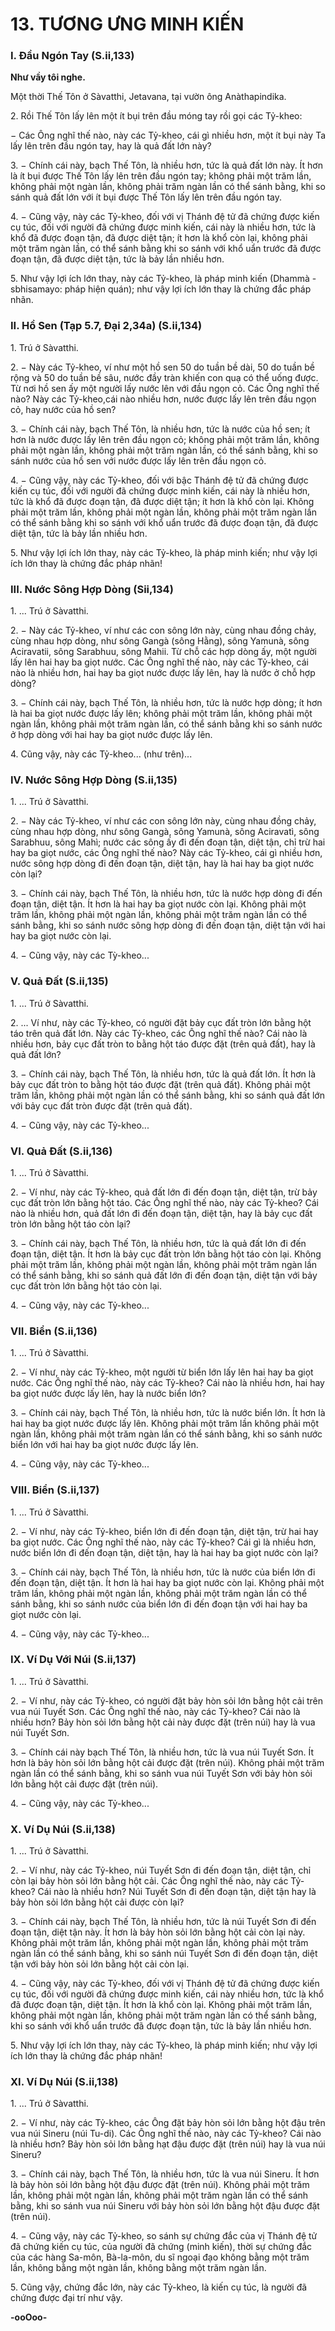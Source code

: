 # 13. TƯƠNG ƯNG MINH KIẾN

<!--pg-->
### I. Ðầu Ngón Tay (S.ii,133)
**Như vầy tôi nghe.**

Một thời Thế Tôn ở Sàvatthi, Jetavana, tại vườn ông Anàthapindika.

2\. Rồi Thế Tôn lấy lên một ít bụi trên đầu móng tay rồi gọi các Tỷ-kheo:

− Các Ông nghĩ thế nào, này các Tỷ-kheo, cái gì nhiều hơn, một ít bụi này Ta lấy lên trên đầu ngón tay,
hay là quả đất lớn này?

3\. − Chính cái này, bạch Thế Tôn, là nhiều hơn, tức là quả đất lớn này. Ít hơn là ít bụi được Thế Tôn lấy
lên trên đầu ngón tay; không phải một trăm lần, không phải một ngàn lần, không phải trăm ngàn lần có
thể sánh bằng, khi so sánh quả đất lớn với ít bụi được Thế Tôn lấy lên trên đầu ngón tay.

4\. − Cũng vậy, này các Tỷ-kheo, đối với vị Thánh đệ tử đã chứng được kiến cụ túc, đối với người đã
chứng được minh kiến, cái này là nhiều hơn, tức là khổ đã được đoạn tận, đã được diệt tận; ít hơn là khổ
còn lại, không phải một trăm ngàn lần, có thể sánh bằng khi so sánh với khổ uẩn trước đã được đoạn tận,
đã được diệt tận, tức là bảy lần nhiều hơn.

5\. Như vậy lợi ích lớn thay, này các Tỷ-kheo, là pháp minh kiến (Dhammà -sbhisamayo: pháp hiện
quán); như vậy lợi ích lớn thay là chứng đắc pháp nhãn.

<!--pg-->
### II. Hồ Sen (Tạp 5.7, Ðại 2,34a) (S.ii,134)

1\. Trú ở Sàvatthi.

2\. − Này các Tỷ-kheo, ví như một hồ sen 50 do tuần bề dài, 50 do tuần bề rộng và 50 do tuần bề sâu,
nước đầy tràn khiến con quạ có thể uống được. Từ nơi hồ sen ấy một người lấy nước lên với đầu ngọn
cỏ. Các Ông nghĩ thế nào? Này các Tỷ-kheo,cái nào nhiều hơn, nước được lấy lên trên đầu ngọn cỏ, hay
nước của hồ sen?

3\. − Chính cái này, bạch Thế Tôn, là nhiều hơn, tức là nước của hồ sen; ít hơn là nước được lấy lên trên
đầu ngọn cỏ; không phải một trăm lần, không phải một ngàn lần, không phải một trăm ngàn lần, có thể
sánh bằng, khi so sánh nước của hồ sen với nước được lấy lên trên đầu ngọn cỏ.

4\. − Cũng vậy, này các Tỷ-kheo, đối với bậc Thánh đệ tử đã chứng được kiến cụ túc, đối với người đã
chứng được minh kiến, cái này là nhiều hơn, tức là khổ đã được đoạn tận, đã được diệt tận; ít hơn là khổ
còn lại. Không phải một trăm lần, không phải một ngàn lần, không phải một trăm ngàn lần có thể sánh
bằng khi so sánh với khổ uẩn trước đã được đoạn tận, đã được diệt tận, tức là bảy lần nhiều hơn.

5\. Như vậy lợi ích lớn thay, này các Tỷ-kheo, là pháp minh kiến; như vậy lợi ích lớn thay là chứng đắc
pháp nhãn!

<!--pg-->
### III. Nước Sông Hợp Dòng (Sii,134)

1\. ... Trú ở Sàvatthi.

2\. − Này các Tỷ-kheo, ví như các con sông lớn này, cùng nhau đồng chảy, cùng nhau hợp dòng, như
sông Gangà (sông Hằng), sông Yamunà, sông Aciravatii, sông Sarabhuu, sông Mahii. Từ chỗ các hợp
dòng ấy, một người lấy lên hai hay ba giọt nước. Các Ông nghĩ thế nào, này các Tỷ-kheo, cái nào là
nhiều hơn, hai hay ba giọt nước được lấy lên, hay là nước ở chỗ hợp dòng?

3\. − Chính cái này, bạch Thế Tôn, là nhiều hơn, tức là nước hợp dòng; ít hơn là hai ba giọt nước được
lấy lên; không phải một trăm lần, không phải một ngàn lần, không phải một trăm ngàn lần, có thể sánh
bằng khi so sánh nước ở hợp dòng với hai hay ba giọt nước được lấy lên.

4\. Cũng vậy, này các Tỷ-kheo... (như trên)...

<!--pg-->
### IV. Nước Sông Hợp Dòng (S.ii,135)

1\. ... Trú ở Sàvatthi.

2\. − Này các Tỷ-kheo, ví như các con sông lớn này, cùng nhau đồng chảy, cùng nhau hợp dòng, như
sông Gangà, sông Yamunà, sông Aciravatì, sông Sarabhuu, sông Mahì; nước các sông ấy đi đến đoạn
tận, diệt tận, chỉ trừ hai hay ba giọt nước, các Ông nghĩ thế nào? Này các Tỷ-kheo, cái gì nhiều hơn,
nước sông hợp dòng đi đến đoạn tận, diệt tận, hay là hai hay ba giọt nước còn lại?

3\. − Chính cái này, bạch Thế Tôn, là nhiều hơn, tức là nước hợp dòng đi đến đoạn tận, diệt tận. Ít hơn là
hai hay ba giọt nước còn lại. Không phải một trăm lần, không phải một ngàn lần, không phải một trăm
ngàn lần có thể sánh bằng, khi so sánh nước sông hợp dòng đi đến đoạn tận, diệt tận với hai hay ba giọt
nước còn lại.

4\. − Cũng vậy, này các Tỳ-kheo...

<!--pg-->
### V. Quả Ðất (S.ii,135)

1\. ... Trú ở Sàvatthi.

2\. ... Ví như, này các Tỷ-kheo, có người đặt bảy cục đất tròn lớn bằng hột táo trên quả đất lớn. Này các
Tỷ-kheo, các Ông nghĩ thế nào? Cái nào là nhiều hơn, bảy cục đất tròn to bằng hột táo được đặt (trên
quả đất), hay là quả đất lớn?

3\. − Chính cái này, bạch Thế Tôn, là nhiều hơn, tức là quả đất lớn. Ít hơn là bảy cục đất tròn to bằng hột
táo được đặt (trên quả đất). Không phải một trăm lần, không phải một ngàn lần có thể sánh bằng, khi so
sánh quả đất lớn với bảy cục đất tròn được đặt (trên quả đất).

4\. − Cũng vậy, này các Tỷ-kheo...

<!--pg-->
### VI. Quả Ðất (S.ii,136)

1\. ... Trú ở Sàvatthi.

2\. − Ví như, này các Tỷ-kheo, quả đất lớn đi đến đoạn tận, diệt tận, trừ bảy cục đất tròn lớn bằng hột
táo. Các Ông nghĩ thế nào, này các Tỷ-kheo? Cái nào là nhiều hơn, quả đất lớn đi đến đoạn tận, diệt tận,
hay là bảy cục đất tròn lớn bằng hột táo còn lại?

3\. − Chính cái này, bạch Thế Tôn, là nhiều hơn, tức là quả đất lớn đi đến đoạn tận, diệt tận. Ít hơn là bảy
cục đất tròn lớn bằng hột táo còn lại. Không phải một trăm lần, không phải một ngàn lần, không phải
một trăm ngàn lần có thể sánh bằng, khi so sánh quả đất lớn đi đến đoạn tận, diệt tận với bảy cục đất
tròn lớn bằng hột táo còn lại.

4\. − Cũng vậy, này các Tỷ-kheo...

<!--pg-->
### VII. Biển (S.ii,136)

1\. ... Trú ở Sàvatthi.

2\. − Ví như, này các Tỷ-kheo, một người từ biển lớn lấy lên hai hay ba giọt nước. Các Ông nghĩ thế
nào, này các Tỷ-kheo? Cái nào là nhiều hơn, hai hay ba giọt nước được lấy lên, hay là nước biển lớn?

3\. − Chính cái này, bạch Thế Tôn, là nhiều hơn, tức là nước biển lớn. Ít hơn là hai hay ba giọt nước
được lấy lên. Không phải một trăm lần không phải một ngàn lần, không phải một trăm ngàn lần có thể
sánh bằng, khi so sánh nước biển lớn với hai hay ba giọt nước được lấy lên.

4\. − Cũng vậy, này các Tỷ-kheo...

<!--pg-->
### VIII. Biển (S.ii,137)

1\. ... Trú ở Sàvatthi.

2\. − Ví như, này các Tỷ-kheo, biển lớn đi đến đoạn tận, diệt tận, trừ hai hay ba giọt nước. Các Ông nghĩ
thế nào, này các Tỷ-kheo? Cái gì là nhiều hơn, nước biển lớn đi đến đoạn tận, diệt tận, hay là hai hay ba
giọt nước còn lại?

3\. − Chính cái này, bạch Thế Tôn, là nhiều hơn, tức là nước của biển lớn đi đến đoạn tận, diệt tận. Ít
hơn là hai hay ba giọt nước còn lại. Không phải một trăm lần, không phải một ngàn lần, không phải một
trăm ngàn lần có thể sánh bằng, khi so sánh nước của biển lớn đi đến đoạn tận với hai hay ba giọt nước
còn lại.

4\. − Cũng vậy, này các Tỷ-kheo...

<!--pg-->
### IX. Ví Dụ Với Núi (S.ii,137)

1\. ... Trú ở Sàvatthi.

2\. − Ví như, này các Tỷ-kheo, có người đặt bảy hòn sỏi lớn bằng hột cải trên vua núi Tuyết Sơn. Các
Ông nghĩ thế nào, này các Tỷ-kheo? Cái nào là nhiều hơn? Bảy hòn sỏi lớn bằng hột cải này được đặt
(trên núi) hay là vua núi Tuyết Sơn.

3\. − Chính cái này bạch Thế Tôn, là nhiều hơn, tức là vua núi Tuyết Sơn. Ít hơn là bảy hòn sỏi lớn bằng
hột cải được đặt (trên núi). Không phải một trăm ngàn lần có thể sánh bằng, khi so sánh vua núi Tuyết
Sơn với bảy hòn sỏi lớn bằng hột cải được đặt (trên núi).

4\. − Cũng vậy, này các Tỷ-kheo...

<!--pg-->
### X. Ví Dụ Núi (S.ii,138)

1\. ... Trú ở Sàvatthi.

2\. − Ví như, này các Tỷ-kheo, núi Tuyết Sơn đi đến đoạn tận, diệt tận, chỉ còn lại bảy hòn sỏi lớn bằng
hột cải. Các Ông nghĩ thế nào, này các Tỷ-kheo? Cái nào là nhiều hơn? Núi Tuyết Sơn đi đến đoạn tận,
diệt tận hay là bảy hòn sỏi lớn bằng hột cải được còn lại?

3\. − Chính cái này, bạch Thế Tôn, là nhiều hơn, tức là núi Tuyết Sơn đi đến đoạn tận, diệt tận này. Ít
hơn là bảy hòn sỏi lớn bằng hột cải còn lại này. Không phải một trăm lần, không phải một ngàn lần,
không phải một trăm ngàn lần có thể sánh bằng, khi so sánh núi Tuyết Sơn đi đến đoạn tận, diệt tận với
bảy hòn sỏi lớn bằng hột cải còn lại.

4\. − Cũng vậy, này các Tỷ-kheo, đối với vị Thánh đệ tử đã chứng được kiến cụ túc, đối với người đã
chứng được minh kiến, cái này nhiều hơn, tức là khổ đã được đoạn tận, diệt tận. Ít hơn là khổ còn lại.
Không phải một trăm lần, không phải một ngàn lần, không phải một trăm ngàn lần có thể sánh bằng, khi
so sánh với khổ uẩn trước đã được đoạn tận, tức là bảy lần nhiều hơn.

5\. Như vậy lợi ích lớn thay, này các Tỷ-kheo, là pháp minh kiến; như vậy lợi ích lớn thay là chứng đắc
pháp nhãn!

<!--pg-->
### XI. Ví Dụ Núi (S.ii,138)

1\. ... Trú ở Sàvatthi.

2\. − Ví như, này các Tỷ-kheo, các Ông đặt bảy hòn sỏi lớn bằng hột đậu trên vua núi Sineru (núi Tu-di).
Các Ông nghĩ thế nào, này các Tỷ-kheo? Cái nào là nhiều hơn? Bảy hòn sỏi lớn bằng hạt đậu được đặt
(trên núi) hay là vua núi Sineru?

3\. − Chính cái này, bạch Thế Tôn, là nhiều hơn, tức là vua núi Sineru. Ít hơn là bảy hòn sỏi lớn bằng hột
đậu được đặt (trên núi). Không phải một trăm lần, không phải một ngàn lần, không phải một trăm ngàn
lần có thể sánh bằng, khi so sánh vua núi Sineru với bảy hòn sỏi lớn bằng hột đậu được đặt (trên núi).

4\. − Cũng vậy, này các Tỷ-kheo, so sánh sự chứng đắc của vị Thánh đệ tử đã chứng kiến cụ túc, của
người đã chứng (minh kiến), thời sự chứng đắc của các hàng Sa-môn, Bà-la-môn, du sĩ ngoại đạo không
bằng một trăm lần, không bằng một ngàn lần, không bằng một trăm ngàn lần.

5\. Cũng vậy, chứng đắc lớn, này các Tỷ-kheo, là kiến cụ túc, là người đã chứng được đại trí như vậy.

**-ooOoo-**



